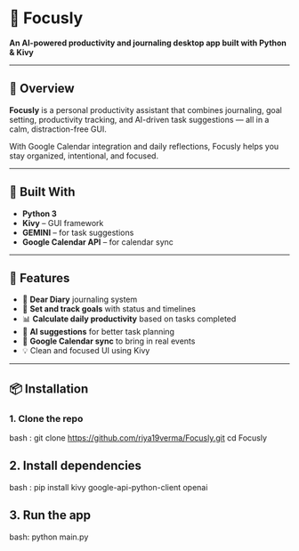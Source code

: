# 🌟 Focusly

**An AI-powered productivity and journaling desktop app built with Python & Kivy**

---

## 📌 Overview

**Focusly** is a personal productivity assistant that combines journaling, goal setting, productivity tracking, and AI-driven task suggestions — all in a calm, distraction-free GUI.

With Google Calendar integration and daily reflections, Focusly helps you stay organized, intentional, and focused.

---

## 🧰 Built With

- **Python 3**
- **Kivy** – GUI framework
- **GEMINI** – for task suggestions 
- **Google Calendar API** – for calendar sync 

---

## 🧠 Features

- 📔 **Dear Diary** journaling system
- 🎯 **Set and track goals** with status and timelines
- 📊 **Calculate daily productivity** based on tasks completed
- 🤖 **AI suggestions** for better task planning
- 📅 **Google Calendar sync** to bring in real events
- 💡 Clean and focused UI using Kivy

---

## 📦 Installation

### 1. Clone the repo
  bash : 
  git clone https://github.com/riya19verma/Focusly.git
  cd Focusly 

## 2. Install dependencies
   bash :
   pip install kivy google-api-python-client openai

## 3. Run the app
  bash:
  python main.py

